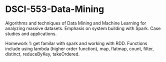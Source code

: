 # DSCI-553-Data-Mining
Algorithms and techniques of Data Mining and Machine Learning for analyzing massive datasets. Emphasis on system building with Spark. Case studies and applications. 

Homework 1: get familar with spark and working with RDD. Functions include using lambda (higher order function), map, flatmap, count, filter, distinct, reduceByKey, takeOrdered.
